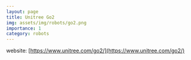 ```yaml
---
layout: page
title: Unitree Go2
img: assets/img/robots/go2.png
importance: 1
category: robots
---
```


website: [https://www.unitree.com/go2/](https://www.unitree.com/go2/)
